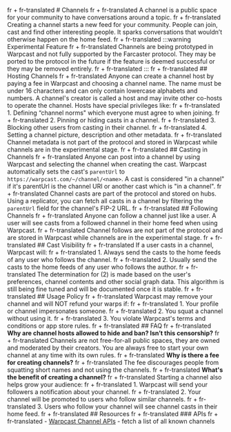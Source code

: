 fr + fr-translated # Channels
fr + fr-translated A channel is a public space for your community to have conversations around a topic.
fr + fr-translated Creating a channel starts a new feed for your community. People can join, cast and find other interesting people. It sparks conversations that wouldn’t otherwise happen on the home feed.
fr + fr-translated :::warning Experimental Feature
fr + fr-translated Channels are being prototyped in Warpcast and not fully supported by the Farcaster protocol. They may be ported to the protocol in the future if the feature is deemed successful or they may be removed entirely.
fr + fr-translated :::
fr + fr-translated ## Hosting Channels
fr + fr-translated Anyone can create a channel host by paying a fee in Warpcast and choosing a channel name. The name must be under 16 characters and can only contain lowercase alphabets and numbers. A channel's creator is called a host and may invite other co-hosts to operate the channel. Hosts have special privileges like:
fr + fr-translated 1. Defining “channel norms" which everyone must agree to when joining.
fr + fr-translated 2. Pinning or hiding casts in a channel.
fr + fr-translated 3. Blocking other users from casting in their channel.
fr + fr-translated 4. Setting a channel picture, description and other metadata.
fr + fr-translated Channel metadata is not part of the protocol and stored in Warpcast while channels are in the experimental stage.
fr + fr-translated ## Casting in Channels
fr + fr-translated Anyone can post into a channel by using Warpcast and selecting the channel when creating the cast. Warpcast automatically sets the cast's `parentUrl` to `https://warpcast.com/~/channel/<name>`. A cast is considered "in a channel" if it's parentUrl is the channel URI or another cast which is "in a channel".
fr + fr-translated Channel casts are part of the protocol and stored on hubs. Using a replicator, you can fetch all casts in a channel by filtering the `parentUrl` field for the channel's FIP-2 URL.
fr + fr-translated ## Following Channels
fr + fr-translated Anyone can follow a channel just like a user. A user will see casts from a followed channel in their home feed when using Warpcast.
fr + fr-translated Channel follows are not part of the protocol and are stored in Warpcast while channels are in the experimental stage.
fr + fr-translated ## Cast Visibility
fr + fr-translated If a user casts in a channel, Warpcast will:
fr + fr-translated 1. Always send the casts to the home feeds of any user who follows the channel.
fr + fr-translated 2. Usually send the casts to the home feeds of any user who follows the author.
fr + fr-translated The determination for (2) is made based on the user's preferences, channel contents and other social graph data. This algorithm is still being fine tuned and will be documented once it is stable.
fr + fr-translated ## Usage Policy
fr + fr-translated Warpcast may remove your channel and will NOT refund your warps if:
fr + fr-translated 1. Your profile or channel impersonates someone.
fr + fr-translated 2. You squat a channel without using it.
fr + fr-translated 3. You violate Warpcast's terms and conditions or app store rules.
fr + fr-translated ## FAQ
fr + fr-translated **Why are channel hosts allowed to hide and ban? Isn’t this censorship?**
fr + fr-translated Channels are not free-for-all public spaces, they are owned and moderated by their creators. You are always free to start your own channel at any time with its own rules.
fr + fr-translated **Why is there a fee for creating channels?**
fr + fr-translated The fee discourages people from squatting short names and not using the channels.
fr + fr-translated **What's the benefit of creating a channel?**
fr + fr-translated Starting a channel also helps grow your audience:
fr + fr-translated 1. Warpcast will send your followers a notification about your channel.
fr + fr-translated 2. Your channel will be promoted to users who follow similar channels.
fr + fr-translated 3. Users who follow your channel will see channel casts in their home feed.
fr + fr-translated ## Resources
fr + fr-translated ### APIs
fr + fr-translated - [Warpcast Channel APIs](../../reference/warpcast/api.md) - fetch a list of all known channels
